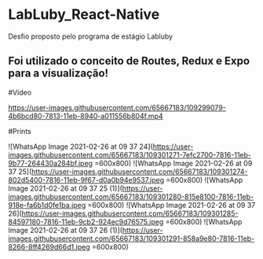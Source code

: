 # LabLuby_React-Native

Desfio proposto pelo programa de estágio Labluby

## Foi utilizado o conceito de Routes, Redux e Expo para a visualização!

#Vídeo
<!-- YOUTUBE:START -->
https://user-images.githubusercontent.com/65667183/109299079-4b6bcd80-7813-11eb-8940-a011556b804f.mp4
<!-- YOUTUBE:END-->

#Prints

![WhatsApp Image 2021-02-26 at 09 37 24](https://user-images.githubusercontent.com/65667183/109301271-7efc2700-7816-11eb-9b77-264430a284bf.jpeg =600x800)
![WhatsApp Image 2021-02-26 at 09 37 25](https://user-images.githubusercontent.com/65667183/109301274-802d5400-7816-11eb-9f67-d0a0b94e9537.jpeg =600x800)
![WhatsApp Image 2021-02-26 at 09 37 25 (1)](https://user-images.githubusercontent.com/65667183/109301280-815e8100-7816-11eb-918e-fa6b1d0fe1ba.jpeg =600x800)
![WhatsApp Image 2021-02-26 at 09 37 26](https://user-images.githubusercontent.com/65667183/109301285-84597180-7816-11eb-9cb2-924ec9d76575.jpeg =600x800)
![WhatsApp Image 2021-02-26 at 09 37 26 (1)](https://user-images.githubusercontent.com/65667183/109301291-858a9e80-7816-11eb-8266-8ff4269d66d1.jpeg =600x800)
